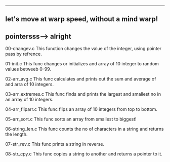 ----------------------------------------------- 
let's move at warp speed, without a mind warp!
-----------------------------------------------
pointersss--> alright
----------------------------------------------

00-changev.c
This function changes the value of the integer, using pointer pass by refrence.

01-init.c
This func changes or initializes and array of 10 integer to random values betweeb 0-99.

02-arr_avg.c
This func calculates and prints out the sum and average of and arra of 10 integers.

03-arr_extremes.c
This func finds and prints the largest and smallest no in an array of 10 integers.

04-arr_fliparr.c
This func flips an array of 10 integers from top to bottom.

05-arr_sort.c
This func sorts an array from smallest to biggest!

06-string_len.c
This func counts the no of characters in a string and returns the length.

07-str_rev.c
This func prints a string in reverse.

08-str_cpy.c
This func copies a string to another and returns a pointer to it.
